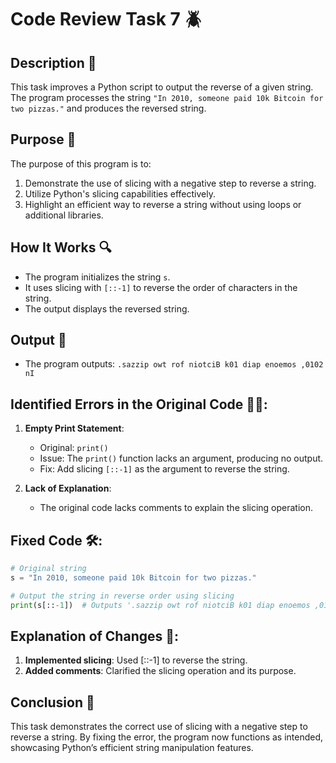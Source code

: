 # Code Review Task 7 🪲

## Description 📝

This task improves a Python script to output the reverse of a given string.
The program processes the string `"In 2010, someone paid 10k Bitcoin for two pizzas."` and produces the reversed string.

## Purpose 🎯

The purpose of this program is to:

1. Demonstrate the use of slicing with a negative step to reverse a string.
2. Utilize Python's slicing capabilities effectively.
3. Highlight an efficient way to reverse a string without using loops or additional libraries.

## How It Works 🔍

-   The program initializes the string `s`.
-   It uses slicing with `[::-1]` to reverse the order of characters in the string.
-   The output displays the reversed string.

## Output 📜

-   The program outputs: `.sazzip owt rof niotciB k01 diap enoemos ,0102 nI`

## Identified Errors in the Original Code 🕵🏾:

1. **Empty Print Statement**:

    - Original: `print()`
    - Issue: The `print()` function lacks an argument, producing no output.
    - Fix: Add slicing `[::-1]` as the argument to reverse the string.

2. **Lack of Explanation**:
    - The original code lacks comments to explain the slicing operation.

## Fixed Code 🛠:

```python
# Original string
s = "In 2010, someone paid 10k Bitcoin for two pizzas."

# Output the string in reverse order using slicing
print(s[::-1])  # Outputs '.sazzip owt rof niotciB k01 diap enoemos ,0102 nI'
```

## Explanation of Changes 🧾:

1. **Implemented slicing**: Used [::-1] to reverse the string.
2. **Added comments**: Clarified the slicing operation and its purpose.

## Conclusion 🚀

This task demonstrates the correct use of slicing with a negative step to reverse a string.
By fixing the error, the program now functions as intended, showcasing Python’s efficient string manipulation features.
